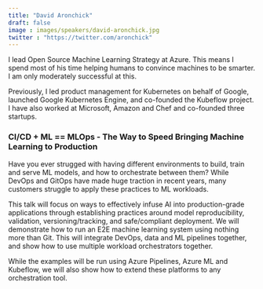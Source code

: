 ```yaml
---
title: "David Aronchick"
draft: false
image : images/speakers/david-aronchick.jpg
twitter : "https://twitter.com/aronchick"
---
```


I lead Open Source Machine Learning Strategy at Azure. This means I spend most of his time helping humans to convince machines to be smarter. I am only moderately successful at this.

Previously, I led product management for Kubernetes on behalf of Google, launched Google Kubernetes Engine, and co-founded the Kubeflow project. I have also worked at Microsoft, Amazon and Chef and co-founded three startups.

### CI/CD + ML == MLOps - The Way to Speed Bringing Machine Learning to Production

Have you ever strugged with having different environments to build, train and serve ML models, and how to orchestrate between them? While DevOps and GitOps have made huge traction in recent years, many customers struggle to apply these practices to ML workloads.

This talk will focus on ways to effectively infuse AI into production-grade applications through establishing practices around model reproducibility, validation, versioning/tracking, and safe/compliant deployment. We will demonstrate how to run an E2E machine learning system using nothing more than Git. This will integrate DevOps, data and ML pipelines together, and show how to use multiple workload orchestrators together.

While the examples will be run using Azure Pipelines, Azure ML and Kubeflow, we will also show how to extend these platforms to any orchestration tool.

